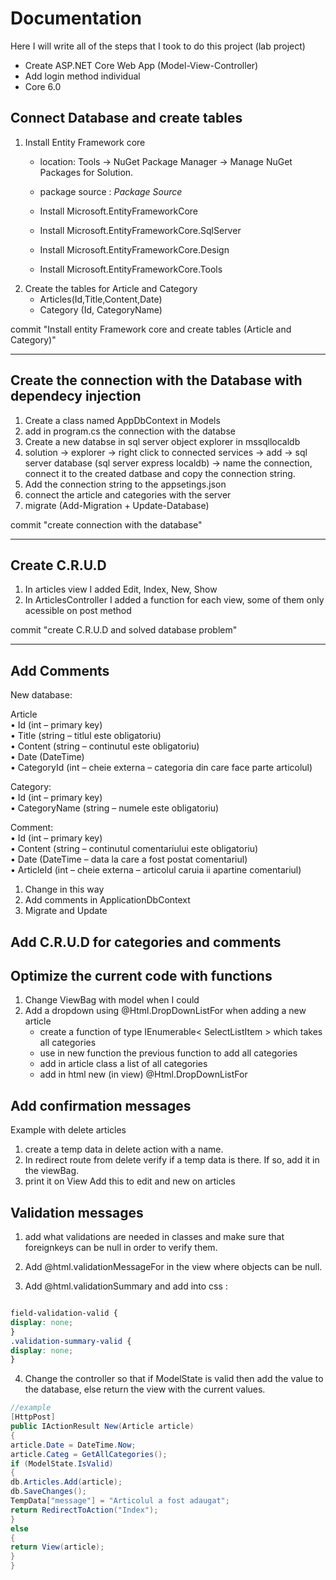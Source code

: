 # Documentation

Here I will write all of the steps that I took to do this project (lab project)

- Create ASP.NET Core Web App (Model-View-Controller)
- Add login method individual
- Core 6.0

## Connect Database and create tables

1. Install Entity Framework core
    - location: Tools -> NuGet Package Manager -> Manage NuGet Packages for Solution. 
    - package source : *Package Source*

    - Install Microsoft.EntityFrameworkCore
    - Install Microsoft.EntityFrameworkCore.SqlServer
    - Install Microsoft.EntityFrameworkCore.Design
    - Install Microsoft.EntityFrameworkCore.Tools
2. Create the tables for Article and Category
    - Articles(Id,Title,Content,Date)
    - Category (Id, CategoryName)

commit "Install entity Framework core and create tables (Article and Category)"

-----
## Create the connection with the Database with dependecy injection
1. Create a class named AppDbContext in Models
2. add in program.cs the connection with the databse 
3. Create a new databse in sql server object explorer in mssqllocaldb
4. solution -> explorer -> right click to connected services -> add -> sql server database (sql server express localdb) -> name the connection, connect it to the created datbase and copy the connection string.
5. Add the connection string to the appsetings.json
6. connect the article and categories with the server
7. migrate (Add-Migration + Update-Database)

commit "create connection with the database"

----
## Create C.R.U.D
1. In articles view I added Edit, Index, New, Show
2. In ArticlesController I added a function for each view, some of them only acessible on post method

commit "create C.R.U.D and solved database problem"

---
## Add Comments
New database:  

Article   
• Id (int – primary key)   
• Title (string – titlul este obligatoriu)   
• Content (string – continutul este obligatoriu)  
• Date (DateTime)  
• CategoryId (int – cheie externa – categoria din care face parte 
articolul)  

Category:   
• Id (int – primary key)   
• CategoryName (string – numele este obligatoriu)

Comment:   
• Id (int – primary key)   
• Content (string – continutul comentariului este obligatoriu)  
• Date (DateTime – data la care a fost postat comentariul)  
• ArticleId (int – cheie externa – articolul caruia ii apartine 
comentariul)  

1. Change in this way
2. Add comments in ApplicationDbContext
3. Migrate and Update

## Add C.R.U.D for categories and comments 

## Optimize the current code with functions

1. Change ViewBag with model when I could
2. Add a dropdown using @Html.DropDownListFor when adding a new article
    - create a function of type IEnumerable< SelectListItem > which takes all categories
    - use in new function the previous function to add all categories
    - add in article class a list of all categories
    - add in html new (in view) @Html.DropDownListFor

## Add confirmation messages
Example with delete articles
1. create a temp data in delete action with a name.
2. In redirect route from delete verify if a temp data is there. If so, add it in the viewBag.
3. print it on View
Add this to edit and new on articles

## Validation messages
1. add what validations are needed in classes and make sure that foreignkeys can be null in order to verify them.

2. Add @html.validationMessageFor in the view where objects can be null.
3. Add @html.validationSummary and add into css : 
```css

field-validation-valid {
display: none;
}
.validation-summary-valid {
display: none;
}
```
4. Change the controller so that if ModelState is valid then add the value to the database, else return the view with the current values.
```c#
//example
[HttpPost]
public IActionResult New(Article article)
{
article.Date = DateTime.Now;
article.Categ = GetAllCategories();
if (ModelState.IsValid)
{
db.Articles.Add(article);
db.SaveChanges();
TempData["message"] = "Articolul a fost adaugat";
return RedirectToAction("Index");
}
else
{
return View(article);
}
}

```
